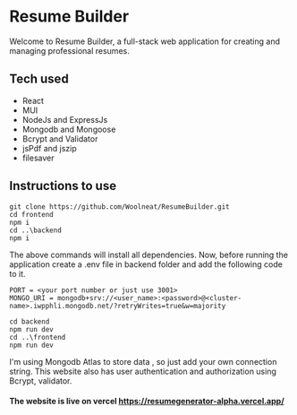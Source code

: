 # Resume Builder  
Welcome to Resume Builder, a full-stack web application for creating and managing professional resumes.  

## Tech used
- React
- MUI
- NodeJs and ExpressJs
- Mongodb and Mongoose
- Bcrypt and Validator
- jsPdf and jszip
- filesaver
  
## Instructions to use
```
git clone https://github.com/Woolneat/ResumeBuilder.git
cd frontend 
npm i
cd ..\backend
npm i
```
The above commands will install all dependencies. Now, before running the application
create a .env file in backend folder and add the following code to it.

```
PORT = <your port number or just use 3001>
MONGO_URI = mongodb+srv://<user_name>:<password>@<cluster-name>.iwpphli.mongodb.net/?retryWrites=true&w=majority
```
```
cd backend
npm run dev
cd ..\frontend
npm run dev
```

I'm using Mongodb Atlas to store data , so just add your own connection string.
This website also has user authentication and authorization
using Bcrypt,  validator.

#### The website is live on vercel https://resumegenerator-alpha.vercel.app/  
